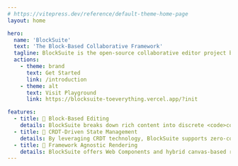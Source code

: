 ```yaml
---
# https://vitepress.dev/reference/default-theme-home-page
layout: home

hero:
  name: 'BlockSuite'
  text: 'The Block-Based Collaborative Framework'
  tagline: BlockSuite is the open-source collaborative editor project behind AFFiNE.
  actions:
    - theme: brand
      text: Get Started
      link: /introduction
    - theme: alt
      text: Visit Playground
      link: https://blocksuite-toeverything.vercel.app/?init

features:
  - title: 📝 Block-Based Editing
    details: BlockSuite breaks down rich content into discrete <code>contenteditable</code> blocks, avoiding pitfalls using traditional monolith rich text container.
  - title: 🧬 CRDT-Driven State Management
    details: By leveraging CRDT technology, BlockSuite supports zero-cost time travel, real-time collaboration, and pluggable persistence backends right out of the box.
  - title: 🎨 Framework Agnostic Rendering
    details: BlockSuite offers Web Components and hybrid canvas-based renderers, facilitating the creation of diverse collaborative applications.
---
```

